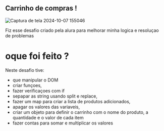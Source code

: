 ## Carrinho de compras !


![Captura de tela 2024-10-07 155046](https://github.com/user-attachments/assets/6fb2a1eb-abe3-4292-ab16-6bd9464bebb7)

Fiz esse desafio criado pela alura para melhorar minha logica e resoluçao de problemas

# oque foi feito ?

Neste desafio tive:
* que manipular o DOM
 * criar funçoes,
* fazer verificaçoes com if
* sepapar as string usando split e replace,
* fazer um map para criar a lista de produtos adicionados,
 * apagar os valores das variaveis, 
 * criar um objeto para definir o carrinho com o nome do produto, a quantidade e o valor de cada item
 * fazer contas para somar e multiplicar os valores



